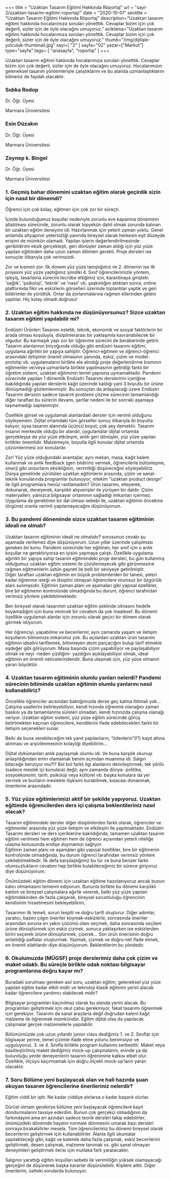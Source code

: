 +++
title = "Uzaktan Tasarım Eğitimi Hakkında Röportaj"
url = "sayi-2/uzaktan-tasarim-egitimi-roportaj/"
date = "2020-10-01"
seotitle = "Uzaktan Tasarım Eğitimi Hakkında Röportaj"
description="Uzaktan tasarım eğitimi hakkında hocalarımıza soruları yönelttik. Cevaplar bizim için çok değerli, sizler için de öyle olacağını umuyoruz."
aciklama="Uzaktan tasarım eğitimi hakkında hocalarımıza soruları yönelttik. Cevaplar bizim için çok değerli, sizler için de öyle olacağını umuyoruz."
thumb="/img/dijitale-yolculuk-thumbnail.jpg"
sayi=[
"2"
]
sayfa="02"
yazar=["Markut"]
type="sayfa"
tags= [
"anasayfa", "roportaj"
]
+++
<a href="/sayi-2/endustiryel-tasarim-mutfaga-giriyor/" id="next"></a>
<div class="container">
    <p class="mt-5">Uzaktan tasarım eğitimi hakkında hocalarımıza soruları yönelttik. Cevaplar bizim için çok değerli, sizler için de öyle olacağını umuyoruz. Hocalarımızın geleneksel tasarım yöntemleriyle çalıştıklarını ve bu alanda uzmanlaştıklarını bilmeniz de faydalı olacaktır.</p>
    <div class="row">
        <div class="col-md-4 bg-grey">
           <h3>Sıdıka Rodop</h3>
           <p>Dr. Öğr. Üyesi</p>
            <p>Marmara Üniversitesi</p>          
        </div>
        <div class="col-md-4 bg-green">
            <h3>Esin Düzakın</h3>
            <p>Dr. Öğr. Üyesi</p>
             <p>Marmara Üniversitesi</p>
        </div>
        <div class="col-md-4 bg-yellow">
            <h3>Zeynep k. Bingel</h3>
            <p>Dr. Öğr. Üyesi</p>
            <p>Marmara Üniversitesi</p>  
        </div>
    </div>
    <h3>1. Geçmiş bahar dönemini uzaktan eğitim olarak geçirdik sizin için nasıl bir dönemdi?</h3>
    <div class="row">
        <div class="col-md-4 bg-grey">
            <p>Öğrenci için çok kolay, eğitmen için çok zor bir süreçti.</p>
        </div>
        <div class="col-md-4 bg-green">
            <p>İçinde bulunduğumuz koşullar nedeniyle zorunlu eve kapanma döneminin atlatılması sürecinde, zorunlu olarak topyekûn dahil olmak zorunda kalınan bir uzaktan eğitim deneyimi idi. Hazırlanmak için yeterli zaman yoktu. Genel anlamda altyapının yetersizliği yanında bireysel olarak herkesin eşit düzeyde erişimi de mümkün olamadı. Yapılan işlerin değerlendirilmesinde geribildirimi eksik gerçekleşti, geri dönüşler zaman aldığı için yüz yüze yapılan eğitimden daha uzun zaman dilimleri gerekti. Proje dersleri ise sonuçlar itibarıyla çok verimsizdi.</p>
        </div>
        <div class="col-md-4 bg-yellow">
            <p>Zor ve kısmen zor: İlk donem yüz yüze tanıştığımız ve 2. dönemin ise ilk projesini yüz yüze yaptığımız şimdiki 4. Sınıf öğrencilerimizle yöntem, işleyiş, tasarlama sürecini tecrübe ettiğimiz için, karantinaya girişteki 'sağlık', 'psikoloji', 'teknik' ve 'nasıl' vb. şaşkınlığını attıktan sonra, online platformda fikir ve eskizlerin görselleri üzerinde toplantılar yaptık ve geri bildirimler ile yürüttük. Onlar da zorlanmalarına rağmen ellerinden geleni yaptılar. Hiç kolay olmadı doğrusu!</p>
        </div>
    </div>
    <h3>2. Uzaktan eğitim hakkında ne düşünüyorsunuz? Sizce uzaktan tasarım eğitimi yapılabilir mi?</h3>
    <div class="row">
        <div class="col-md-4 bg-grey">
            <p>Endüstri Ürünleri Tasarımı estetik, teknik, ekonomik ve sosyal faktörlerin bir arada olması koşuluyla, disiplinlerarası bir yaklaşımla kavranabilecek bir olgudur. Bu karmaşık yapı zor bir öğrenme sürecini de beraberinde getirir. <br> Tasarım alanlarının birçoğunda olduğu gibi endüstri tasarımı eğitimi, uygulama ağırlıklı bir yapıya sahiptir. Öğrenci-eğitmen ve öğrenci-öğrenci arasındaki iletişimin önemli olmasının yanında, eskiz, çizim ve model-prototip vb. uygulamaların birlikte ele alındığı proje değerlendirme kısmının eğitmenler ve/veya uzmanlarla birlikte yapılmasının getirdiği farklı bir öğretim sistemi, uzaktan eğitiminin temel yapısına uymamaktadır. Pandemi sürecinde yapılan 1 dönemlik Endüstri Tasarımı derslerinin içeriğine bakıldığında yapılan derslerin kağıt üzerinde kaldığı yani 3 boyutlu bir ürüne dönüşmediği gözlemlenmiştir. Bu sonuçtan da anlaşılacağı üzere Endüstri Tasarımı dersinin sadece tasarım problemi çözme sürecinin tamamlandığı diğer taraftan bu sürecin devamı, şartlar nedeni ile bir sonraki aşamaya taşınamadığı saptanmıştır.</p>
        </div>
        <div class="col-md-4 bg-green">
            <p>Özellikle görsel ve uygulamalı alanlardaki dersler için verimli olduğunu söyleyemem. Dijital ortamdaki tüm görseller sonuç itibarıyla iki boyutta kalıyor, oysa tasarım alanında üçüncü boyut, çok şey demektir. Tasarım insanın merkezde olduğu bir alandır, uygulamalar dijital ortamda gerçekleşse de yüz yüze etkileşim, anlık geri dönüşler, yüz yüze yapılan kritikler önemlidir. Malzemeyle, boyutla ilgili konular dijital ortamda çözümlenmesi zor konulardır.</p>
        </div>
        <div class="col-md-4 bg-yellow">
<p>Zor! Yüz yüze olduğundaki avantajlar, aynı mekan, masa, kağıt kalem kullanmak ve anlık feedback (geri bildirim) vermek, öğrencilerle bütünleşme, sinerji gibi unsurların eksikliğinin, verimliliği düşüreceğini söyleyebiliriz. Dünya genelinde yürütülen uzaktan eğitimlerin arasında, çizim ve sanal-teknik konularında programlar bulunuyor; nitekim “uzaktan product design” ile ilgili programlara henüz rastlamadım? Ürün tasarımı, elleyerek, dokunarak, deneyerek, karşılıklı alışverişler ile yürüyen bir daldır. Çizim materyalleri, yalnızca bilgisayar ortamının sağladığı imkanları içermez. Uygulama da gerektiren bir dal olması sebebi ile, uzaktan eğitimin öncekine (örgüne) oranla verimli yapılamayacağını düşünüyorum.</p>
        </div>
    </div>
    <h3>3. Bu pandemi döneminde sizce uzaktan tasarım eğitiminin ideali ne olmalı?</h3>
    <div class="row">
        <div class="col-md-4 bg-grey">
            <p>Uzaktan tasarım eğitiminin ideali ne olmalıdır? sorusunun cevabı şu aşamada verilemez diye düşünüyorum. Uzun yıllar üzerinde çalışılması gereken bir konu. Pandemi sürecinde her eğitmen, her sınıf için o anlık koşullar ne gerektiriyorsa en iyisini yapmaya çalıştı. Özellikle uygulama ağırlıklı bir yapıya sahip tasarım eğitimindeki proje dersleri, bu gün kullanmış olduğumuz uzaktan eğitim sistemi ile çözülemeyecek gibi görünmesine rağmen eğitmenlerin üstün gayreti ile belli bir seviyeye getirilmiştir. <br> Diğer taraftan uzaktan eğitimin en büyük problemlerden bir tanesi, yeteri kadar öğrenme isteği ve disiplini olmayan öğrencilere olumsuz bir özgürlük alanı sunmasıdır. Eğitimin zaman planı ve aşamaları gibi yapısal özellikler, bire bir eğitmenin kontrolünde olmadığında bu durum, öğrenci tarafından verimsiz yönlere çekilebilmektedir.</p>
        </div>
        <div class="col-md-4 bg-green">
            <p>Ben bireysel olarak tasarımın uzaktan eğitim şeklinde olmasını hedefe koyamadığım için buna verecek bir cevabım da yok maalesef. Bu dönemi özellikle uygulamalı alanlar için zorunlu olarak geçici bir dönem olarak görmek istiyorum.</p>
        </div>
        <div class="col-md-4 bg-yellow">
            <p>Her öğrenciyi, yapabilme ve becerilerini; aynı zamanda yaşam ve iletişim koşullarını bilmemize imkanımız yok. Bu açılardan uzaktan ürün tasarımı eğitimin idealini tariflemek, bilinmeyen atom parçacığını bulup tarif etmekle eşdeğer gibi görüyorum. Masa başında çizim yapabiliyor ve paylaşabiliyor olmak ve neyi -neden çizdiğini- yazdığını açıklayabiliyor olmak, ideal eğitimin en önemli neticelerindendir. Buna ulaşmak için, yüz yüze olmanın yararı büyüktür.</p>
        </div>
    </div>
    <h3>4. Uzaktan tasarım eğitiminin olumlu yanları nelerdi? Pandemi sürecinin bitiminde uzaktan eğitimin olumlu yanlarını nasıl kullanabiliriz?</h3>
    <div class="row">
        <div class="col-md-4 bg-grey">
            <p>Öncelikle öğrenciler acısından baktığımızda derse geç kalma ihtimali yok… Çalışma saatlerini belirleyebiliyor, kendi hızında öğrenme olanağını zaman baskısı ya da tamamlanma süreleri olmadan, kendi hızınızda çalışma olanağı veriyor. Uzaktan eğitim sistemi, yüz yüze eğitim sürecinde görüş belirtmekten kaçınan öğrencilere, kendilerini ifade edebilecekleri farklı bir iletişim seçenekleri sunar.</p>
        </div>
        <div class="col-md-4 bg-green">
            <p>Belki de buna verebileceğim tek yanıt yapılanların, ”ödevlerin”(!?) kayıt altına alınması ve arşivlenmesinin kolaylığı diyebilirim...</p>
        </div>
        <div class="col-md-4 bg-yellow">
            <p>Dijital dokümanları anlık paylaşmak olumlu idi. Ve buna karşılık okunup anlaşıldığından emin olamamak benim açımdan muamma idi. Salgın biteceğe benziyor mu?!? Bol bol farklı ilgi alanlarını derinleştirmek, tek yönlü (sadece meslek içi konulara) değil; aynı zamanda dünya- politika, sosyoekonomi, tarih, psikoloji veya kültürel vb. başka konulara da yer vermek ve bunların meslekle ilişkisini kurabilmek, kısacası donanmak, önerilerim arasındadır.</p>
        </div>
    </div>
    <h3>5. Yüz yüze eğitimlerimizi aktif bir şekilde yapıyoruz. Uzaktan eğitimde öğrencilerden ders içi çalışma beklentileriniz nasıl olacak?</h3>
    <div class="row">
        <div class="col-md-4 bg-grey">
            <p>Tasarım eğitimindeki dersler diğer disiplinlerden farklı olarak, öğrenciler ve eğitmenler arasında yüz yüze iletişim ve etkileşim ile yapılmaktadır. Endüstri Tasarımı dersleri ve ders içeriklerine bakıldığında, tamamen uzaktan tasarım eğitimi verilmesi hem eğitmen hem de öğrenci açısından yeterli niteliğe ulaşma konusunda endişe duymamızı sağlıyor. <br> Eğitimin zaman planı ve aşamaları gibi yapısal özellikler, bire bir eğitmenin kontrolünde olmadığında, bu durum öğrenci tarafından verimsiz yönlere çekilebilmektedir. İlk defa karşılaştığımız bu tür ve buna benzer farklı olumsuzlukların cevabını hep birlikte bulabileceğimiz bir sürece giriyoruz diye düşünüyorum.</p>
        </div>
        <div class="col-md-4 bg-green">
            <p>Önümüzdeki eğitim dönemi için uzaktan eğitime hazırlanıyoruz ancak bunun kalıcı olmamasını temenni ediyorum. Bununla birlikte bu dönemi karşılıklı katılım ve bireysel çalışmalara ağırlık vererek, belki yüz yüze yapılan eğitimdekinden de fazla çalışarak, bireysel sorumluluğu öğrencinin kendisinin hissetmesini bekleyebilirim.</p>
        </div>
        <div class="col-md-4 bg-yellow">
            <p>Tasarımın ilk temeli, sorun tespiti ve doğru tarifi oluşturur. Diğer adımlar, yaratıcı, bazen çılgın öneriler koymak-eskizlerle, sonrasında öneriler arasından soruna en yakın çözümü olanı seçmek, daha sonrasında seçileni ürüne dönüştürmek için eskiz çizmek, sonuca yaklaşırken ise eskizlerden birini seçerek ürüne dönüştürmek, çizerek… Son ürün önerisinin doğru anlatıldığı paftalar oluşturmak. Yazmak, çizmek ve doğru-net ifade etmek, en önemli silahlardır diye düşünüyorum. Beklentilerim bu yöndedir.</p>
        </div>
    </div>
    <h3>6. Okulumuzda (MÜGSF) proje derslerimiz daha çok çizim ve maket odaklı. Bu süreçle birlikte odak noktası bilgisayar programlarına doğru kayar mı?</h3>
    <div class="row">
        <div class="col-md-4 bg-grey">
            <p>Buradaki sorulması gereken asıl soru, uzaktan eğitim, geleneksel yüz yüze yapılan eğitim kadar etkili midir ve teknoloji klasik eğitimin yerini alacak kadar öğrencilere yardımcı olabilecek midir?</p>
        </div>
        <div class="col-md-4 bg-green">
            <p>Bilgisayar programları kaçınılmaz olarak bu alanda yerini alacak. Bu programları geliştirmek için okul çatısı gerekmiyor, fakat tasarımı öğrenmek için gerekiyor. Tasarımı da sanal araçlarla değil doğrudan kalem kağıt malzeme ile öğrenmek mümkündür. Eğitim dijital olsa da yapılacak çalışmalar gerçek malzemelerle yapılabilir.</p>
        </div>
        <div class="col-md-4 bg-yellow">
            <p>Bölümümüzde çok uzun yıllardır junior class dediğimiz 1. ve 2. Sınıflar için bilgisayar yerine, temel çizimle ifade etme yolunu benimsiyor ve uyguluyoruz. 3. ve 4. Sınıfla birlikte program kullanımı serbesttir. Maket veya basitleştirilmiş maket dediğimiz mock-up çalışmalarını, evinde ya da bulunduğu yerde deneyenlerin tasarım öğrenimine katkısı elbet olur. Özellikle, ölçüyü kaçırmamak için doğru ölçekli mock-up’ların yararı olacaktır.</p>
        </div>
    </div>
    <h3>7. Soru Bölüme yeni başlayacak olan ve hali hazırda şuan okuyan tasarım öğrencilerine önerileriniz nelerdir?</h3>
    <div class="row">
        <div class="col-md-4 bg-grey">
            <p>Eğitim ciddi bir iştir. Ne kadar ciddiye alırlarsa o kadar başarılı olurlar.</p>
        </div>
        <div class="col-md-4 bg-green">
            <p>Dürüst olmam gerekirse bölüme yeni başlayacak öğrencilere kayıt dondurmalarını tavsiye ederdim. Bunun çok gerçekçi olmadığının da farkındayım ama en azından sadece teorik dersleri takip edebilirler, önümüzdeki dönemde hayatın normale dönmesini umarak bazı dersleri sonraya bırakabilirler mesela. Tüm öğrencilerimiz bu dönemi bireysel olarak becerilerini geliştirmek için kullanabilirler. Alanla ilgili okumalar yapılabileceği gibi, kağıt ve kalemle daha fazla çalışmak, eskiz becerilerini geliştirmek, desen çalışmak, malzeme tanımak vs. gibi sanal olmayan deneyimleri geliştirmek ilerisi için mutlaka fark yaratacaktır.</p>
        </div>
        <div class="col-md-4 bg-yellow">
            <p>Salgının yarattığı eğitim koşulları sebebi ile verimliliğin yüksek olamayacağı gerçeğini de düşünerek başka kararlar düşünülebilir. Kişilere aittir. Diğer önerilerim, üstteki sorularda bulunuyor. </p>
        </div>
    </div>
</div>
